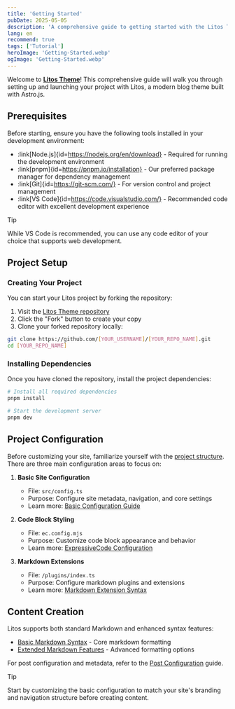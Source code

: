 ```yaml
---
title: 'Getting Started'
pubDate: 2025-05-05
description: 'A comprehensive guide to getting started with the Litos Theme'
lang: en
recommend: true
tags: ['Tutorial']
heroImage: 'Getting-Started.webp'
ogImage: 'Getting-Started.webp'
---
```


Welcome to **[Litos Theme](https://github.com/Dnzzk2/Litos)**! This comprehensive guide will walk you through setting up and launching your project with Litos, a modern blog theme built with Astro.js.

## Prerequisites

Before starting, ensure you have the following tools installed in your development environment:

- :link[Node.js]{id=https://nodejs.org/en/download} - Required for running the development environment
- :link[pnpm]{id=https://pnpm.io/installation} - Our preferred package manager for dependency management
- :link[Git]{id=https://git-scm.com/} - For version control and project management
- :link[VS Code]{id=https://code.visualstudio.com/} - Recommended code editor with excellent development experience

> [!tip]
> While VS Code is recommended, you can use any code editor of your choice that supports web development.

## Project Setup

### Creating Your Project

You can start your Litos project by forking the repository:

1. Visit the [Litos Theme repository](https://github.com/Dnzzk2/Litos)
2. Click the "Fork" button to create your copy
3. Clone your forked repository locally:

```bash
git clone https://github.com/[YOUR_USERNAME]/[YOUR_REPO_NAME].git
cd [YOUR_REPO_NAME]
```

### Installing Dependencies

Once you have cloned the repository, install the project dependencies:

```bash
# Install all required dependencies
pnpm install

# Start the development server
pnpm dev
```

## Project Configuration

Before customizing your site, familiarize yourself with the [project structure](/posts/project-structure). There are three main configuration areas to focus on:

1. **Basic Site Configuration**
   - File: `src/config.ts`
   - Purpose: Configure site metadata, navigation, and core settings
   - Learn more: [Basic Configuration Guide](/posts/basic-configuration)

2. **Code Block Styling**
   - File: `ec.config.mjs`
   - Purpose: Customize code block appearance and behavior
   - Learn more: [ExpressiveCode Configuration](/posts/expressivecode-configuration)

3. **Markdown Extensions**
   - File: `/plugins/index.ts`
   - Purpose: Configure markdown plugins and extensions
   - Learn more: [Markdown Extension Syntax](/posts/markdown-extension-syntax)

## Content Creation

Litos supports both standard Markdown and enhanced syntax features:

- [Basic Markdown Syntax](/posts/markdown-syntax-guide) - Core markdown formatting
- [Extended Markdown Features](/posts/markdown-extension-syntax) - Advanced formatting options

For post configuration and metadata, refer to the [Post Configuration](/posts/md-configuration) guide.

> [!tip]
> Start by customizing the basic configuration to match your site's branding and navigation structure before creating content.
